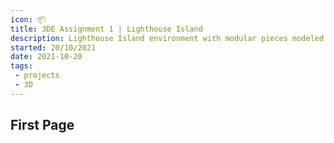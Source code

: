 ```yaml
---
icon: 📦
title: 3DE Assignment 1 | Lighthouse Island
description: Lighthouse Island environment with modular pieces modeled and textured in Maya and Substance Painter. Environment built in Unity
started: 20/10/2021
date: 2021-10-20
tags: 
 - projects
 - 3D
---
```


## First Page